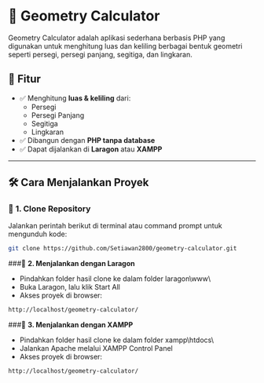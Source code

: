 # 📐 Geometry Calculator

Geometry Calculator adalah aplikasi sederhana berbasis PHP yang digunakan untuk menghitung luas dan keliling berbagai bentuk geometri seperti persegi, persegi panjang, segitiga, dan lingkaran.

## 🚀 Fitur
- ✅ Menghitung **luas & keliling** dari:
  - Persegi
  - Persegi Panjang
  - Segitiga
  - Lingkaran
- ✅ Dibangun dengan **PHP tanpa database**
- ✅ Dapat dijalankan di **Laragon** atau **XAMPP**
  
---

## 🛠 **Cara Menjalankan Proyek**
### 🔹 **1. Clone Repository**
Jalankan perintah berikut di terminal atau command prompt untuk mengunduh kode:  
```sh
git clone https://github.com/Setiawan2800/geometry-calculator.git
```
###🔹 **2. Menjalankan dengan Laragon**
- Pindahkan folder hasil clone ke dalam folder laragon\www\
- Buka Laragon, lalu klik Start All
- Akses proyek di browser: 
```sh
http://localhost/geometry-calculator/
```

###🔹 **3. Menjalankan dengan XAMPP**
- Pindahkan folder hasil clone ke dalam folder xampp\htdocs\
- Jalankan Apache melalui XAMPP Control Panel
- Akses proyek di browser: 
```sh
http://localhost/geometry-calculator/
```
